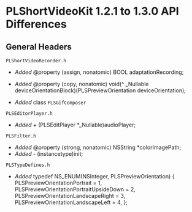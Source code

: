 # PLShortVideoKit 1.2.1 to 1.3.0 API Differences

## General Headers

```
PLShortVideoRecorder.h
```

- *Added* @property (assign, nonatomic) BOOL adaptationRecording;
- *Added* @property (copy, nonatomic) void(^ _Nullable deviceOrientationBlock)(PLSPreviewOrientation deviceOrientation);


- *Added* class `PLSGifComposer`


```
PLSEditorPlayer.h
```

- *Added* + (PLSEditPlayer *_Nullable)audioPlayer;


```
PLSFilter.h
```

- *Added* @property (strong, nonatomic) NSString *colorImagePath;
- *Added* - (instancetype)init;


```
PLSTypeDefines.h
```

- *Added* typedef NS_ENUM(NSInteger, PLSPreviewOrientation) {
    PLSPreviewOrientationPortrait           = 1,
    PLSPreviewOrientationPortraitUpsideDown = 2,
    PLSPreviewOrientationLandscapeRight     = 3,
    PLSPreviewOrientationLandscapeLeft      = 4,
};













